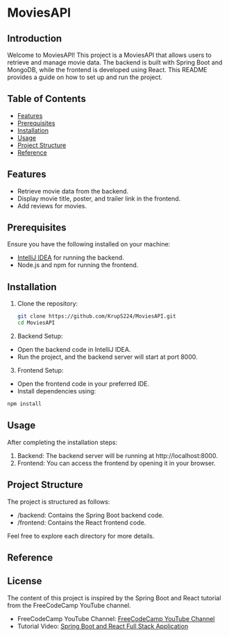 # MoviesAPI

## Introduction

Welcome to MoviesAPI! This project is a MoviesAPI that allows users to retrieve and manage movie data. The backend is built with Spring Boot and MongoDB, while the frontend is developed using React. This README provides a guide on how to set up and run the project.

## Table of Contents

- [Features](#features)
- [Prerequisites](#prerequisites)
- [Installation](#installation)
- [Usage](#usage)
- [Project Structure](#project-structure)
- [Reference](#reference)

## Features

- Retrieve movie data from the backend.
- Display movie title, poster, and trailer link in the frontend.
- Add reviews for movies.

## Prerequisites

Ensure you have the following installed on your machine:

- [IntelliJ IDEA](https://www.jetbrains.com/idea/) for running the backend.
- Node.js and npm for running the frontend.

## Installation

1. Clone the repository:

   ```bash
   git clone https://github.com/KrupS224/MoviesAPI.git
   cd MoviesAPI
   ```

2. Backend Setup:

- Open the backend code in IntelliJ IDEA.
- Run the project, and the backend server will start at port 8000.

3. Frontend Setup:

- Open the frontend code in your preferred IDE.
- Install dependencies using:

```bash
npm install
```

## Usage

After completing the installation steps:

1. Backend: The backend server will be running at http://localhost:8000.
2. Frontend: You can access the frontend by opening it in your browser.

## Project Structure

The project is structured as follows:

- /backend: Contains the Spring Boot backend code.
- /frontend: Contains the React frontend code.

Feel free to explore each directory for more details.

## Reference

## License

The content of this project is inspired by the Spring Boot and React tutorial from the FreeCodeCamp YouTube channel.

- FreeCodeCamp YouTube Channel: [FreeCodeCamp YouTube Channel](https://www.youtube.com/c/freecodecamp)
- Tutorial Video: [Spring Boot and React Full Stack Application](https://www.youtube.com/watch?v=5PdEmeopJVQ)
